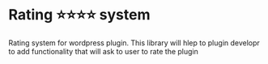 # Rating ⭐⭐⭐⭐ system

Rating system for wordpress plugin. This library will hlep to plugin developr to add functionality that will ask to user to rate the plugin

